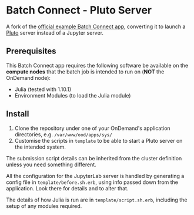 # Batch Connect - Pluto Server

A fork of the [official example Batch Connect app](https://github.com/OSC/bc_example_jupyter), converting it to launch a [Pluto](https://plutojl.org/) server instead of a Jupyter server.


## Prerequisites

This Batch Connect app requires the following software be available on the
**compute nodes** that the batch job is intended to run on (**NOT** the
OnDemand node):

- Julia (tested with 1.10.1)
- Environment Modules (to load the Julia module)

## Install

1) Clone the repository under one of your OnDemand's application directories, e.g. `/var/www/ood/apps/sys/`
2) Customise the scripts in `template` to be able to start a Pluto server on the intended system.

The submission script details can be inherited from the cluster definition unless you need something different.

All the configuration for the JupyterLab server is handled by generating a config file in `template/before.sh.erb`, using info passed down from the application. Look there for details and to alter that.

The details of how Julia is run are in `template/script.sh.erb`, including the setup of any modules required.
